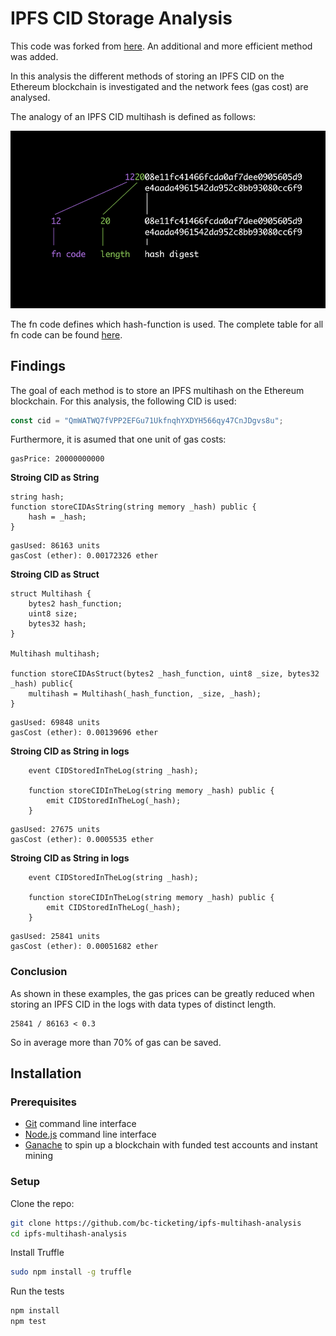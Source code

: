 # IPFS CID Storage Analysis

This code was forked from [here](https://github.com/gjeanmart/stackexchange/tree/master/61100-how-much-does-it-cost-to-store-each-ipfs-hash-in-ethereum-blockchain). An additional and more efficient method was added.

In this analysis the different methods of storing an IPFS CID on the Ethereum blockchain is investigated and the network fees (gas cost) are analysed.

The analogy of an IPFS CID multihash is defined as follows:

![alt text](./multihash.jpg "IPFS CID")

The fn code defines which hash-function is used. The complete table for all fn code can be found [here](https://ipfs.io/ipfs/QmXec1jjwzxWJoNbxQF5KffL8q6hFXm9QwUGaa3wKGk6dT/#title=Multicodecs&src=https://raw.githubusercontent.com/multiformats/multicodec/master/table.csv).

## Findings

The goal of each method is to store an IPFS multihash on the Ethereum blockchain. For this analysis, the following CID is used:

```js
const cid = "QmWATWQ7fVPP2EFGu71UkfnqhYXDYH566qy47CnJDgvs8u";
```

Furthermore, it is asumed that one unit of gas costs:

```
gasPrice: 20000000000
```

**Stroing CID as String**

```solidity
string hash;
function storeCIDAsString(string memory _hash) public {
    hash = _hash;
}
```

```
gasUsed: 86163 units
gasCost (ether): 0.00172326 ether
```

**Stroing CID as Struct**

```solidity
struct Multihash {
    bytes2 hash_function;
    uint8 size;
    bytes32 hash;
}

Multihash multihash;

function storeCIDAsStruct(bytes2 _hash_function, uint8 _size, bytes32 _hash) public{
    multihash = Multihash(_hash_function, _size, _hash);
}
```

```
gasUsed: 69848 units
gasCost (ether): 0.00139696 ether
```

**Stroing CID as String in logs**

```solidity
    event CIDStoredInTheLog(string _hash);

    function storeCIDInTheLog(string memory _hash) public {
        emit CIDStoredInTheLog(_hash);
    }
```

```
gasUsed: 27675 units
gasCost (ether): 0.0005535 ether
```

**Stroing CID as String in logs**

```solidity
    event CIDStoredInTheLog(string _hash);

    function storeCIDInTheLog(string memory _hash) public {
        emit CIDStoredInTheLog(_hash);
    }
```

```
gasUsed: 25841 units
gasCost (ether): 0.00051682 ether
```

### Conclusion

As shown in these examples, the gas prices can be greatly reduced when storing an IPFS CID in the logs with data types of distinct length.

```
25841 / 86163 < 0.3
```

So in average more than 70% of gas can be saved.

## Installation

### Prerequisites

- [Git](https://git-scm.com/) command line interface
- [Node.js](https://nodejs.org/) command line interface
- [Ganache](https://www.trufflesuite.com/ganache) to spin up a blockchain with funded test accounts and instant mining

### Setup

Clone the repo:

```bash
git clone https://github.com/bc-ticketing/ipfs-multihash-analysis
cd ipfs-multihash-analysis
```

Install Truffle

```bash
sudo npm install -g truffle
```

Run the tests

```bash
npm install
npm test
```
